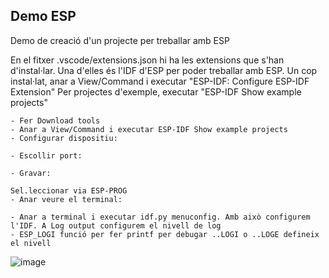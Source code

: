 ## Demo ESP
Demo de creació d'un projecte per treballar amb ESP

En el fitxer .vscode/extensions.json hi ha les extensions que s'han d'instal·lar. Una d'elles és l'IDF d'ESP per poder treballar amb ESP.
Un cop instal·lat, anar a View/Command i executar "ESP-IDF: Configure ESP-IDF Extension"
Per projectes d'exemple, executar "ESP-IDF Show example projects"

 	- Fer Download tools
	- Anar a View/Command i executar ESP-IDF Show example projects
	- Configurar dispositiu:
	
	- Escollir port:
	
	- Gravar:
	
	Sel.leccionar via ESP-PROG
	- Anar veure el terminal:
	
	- Anar a terminal i executar idf.py menuconfig. Amb això configurem l'IDF. A Log output configurem el nivell de log
	- ESP_LOGI funció per fer printf per debugar ..LOGI o ..LOGE defineix el nivell
![image](https://github.com/jberinguesa/Demo-ESP/assets/40177564/8240fd99-5ccb-4485-acf0-8eb5551b5cc1)
